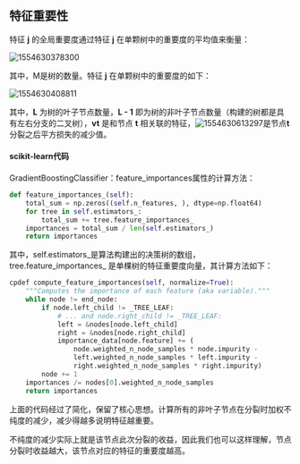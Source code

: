 ## 特征重要性

特征 **j** 的全局重要度通过特征 **j** 在单颗树中的重要度的平均值来衡量： 

![1554630378300](C:\Users\MarioCode\AppData\Roaming\Typora\typora-user-images\1554630378300.png)

其中，M是树的数量。特征 **j** 在单颗树中的重要度的如下：

![1554630408811](C:\Users\MarioCode\AppData\Roaming\Typora\typora-user-images\1554630408811.png)

其中，**L** 为树的叶子节点数量，**L - 1** 即为树的非叶子节点数量（构建的树都是具有左右分支的二叉树），**vt** 是和节点 **t** 相关联的特征，![1554630613297](C:\Users\MarioCode\AppData\Roaming\Typora\typora-user-images\1554630613297.png)是节点**t** 分裂之后平方损失的减少值。

#### scikit-learn代码

GradientBoostingClassifier：feature_importances属性的计算方法：

```python
def feature_importances_(self):
    total_sum = np.zeros((self.n_features, ), dtype=np.float64)
    for tree in self.estimators_:
        total_sum += tree.feature_importances_ 
    importances = total_sum / len(self.estimators_)
    return importances
```

其中，self.estimators_是算法构建出的决策树的数组，tree.feature_importances_ 是单棵树的特征重要度向量，其计算方法如下：

```python
cpdef compute_feature_importances(self, normalize=True):
    """Computes the importance of each feature (aka variable)."""
    while node != end_node:
        if node.left_child != _TREE_LEAF:
            # ... and node.right_child != _TREE_LEAF:
            left = &nodes[node.left_child]
            right = &nodes[node.right_child]
            importance_data[node.feature] += (
                node.weighted_n_node_samples * node.impurity -
                left.weighted_n_node_samples * left.impurity -
                right.weighted_n_node_samples * right.impurity)
        node += 1
    importances /= nodes[0].weighted_n_node_samples
    return importances
```

上面的代码经过了简化，保留了核心思想。计算所有的非叶子节点在分裂时加权不纯度的减少，减少得越多说明特征越重要。

不纯度的减少实际上就是该节点此次分裂的收益，因此我们也可以这样理解，节点分裂时收益越大，该节点对应的特征的重要度越高。

